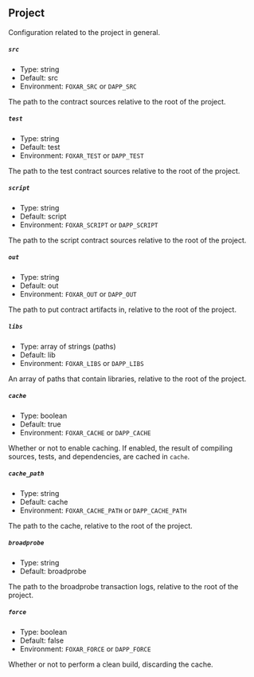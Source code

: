 ## Project

Configuration related to the project in general.

##### `src`

- Type: string
- Default: src
- Environment: `FOXAR_SRC` or `DAPP_SRC`

The path to the contract sources relative to the root of the project.

##### `test`

- Type: string
- Default: test
- Environment: `FOXAR_TEST` or `DAPP_TEST`

The path to the test contract sources relative to the root of the project.

##### `script`

- Type: string
- Default: script
- Environment: `FOXAR_SCRIPT` or `DAPP_SCRIPT`

The path to the script contract sources relative to the root of the project.

##### `out`

- Type: string
- Default: out
- Environment: `FOXAR_OUT` or `DAPP_OUT`

The path to put contract artifacts in, relative to the root of the project.

##### `libs`

- Type: array of strings (paths)
- Default: lib
- Environment: `FOXAR_LIBS` or `DAPP_LIBS`

An array of paths that contain libraries, relative to the root of the project.

##### `cache`

- Type: boolean
- Default: true
- Environment: `FOXAR_CACHE` or `DAPP_CACHE`

Whether or not to enable caching. If enabled, the result of compiling sources, tests, and dependencies, are cached in `cache`.

##### `cache_path`

- Type: string
- Default: cache
- Environment: `FOXAR_CACHE_PATH` or `DAPP_CACHE_PATH`

The path to the cache, relative to the root of the project.

##### `broadprobe`

- Type: string
- Default: broadprobe

The path to the broadprobe transaction logs, relative to the root of the project.

##### `force`

- Type: boolean
- Default: false
- Environment: `FOXAR_FORCE` or `DAPP_FORCE`

Whether or not to perform a clean build, discarding the cache.
